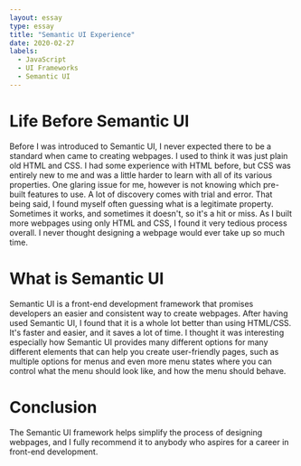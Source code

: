 ```yaml
---
layout: essay
type: essay
title: "Semantic UI Experience"
date: 2020-02-27
labels:
  - JavaScript
  - UI Frameworks
  - Semantic UI
---
```

# Life Before Semantic UI

Before I was introduced to Semantic UI, I never expected there to be a standard when came to creating webpages. I used to think it was just plain old HTML and CSS. I had some experience with HTML before, but CSS was entirely new to me and was a little harder to learn with all of its various properties. One glaring issue for me, however is not knowing which pre-built features to use. A lot of discovery comes with trial and error. That being said, I found myself often guessing what is a legitimate property. Sometimes it works, and sometimes it doesn't, so it's a hit or miss. As I built more webpages using only HTML and CSS, I found it very tedious process overall. I never thought designing a webpage would ever take up so much time.

# What is Semantic UI

Semantic UI is a front-end development framework that promises developers an easier and consistent way to create webpages. After having used Semantic UI, I found that it is a whole lot better than using HTML/CSS. It's faster and easier, and it saves a lot of time. I thought it was interesting especially how Semantic UI provides many different options for many different elements that can help you create user-friendly pages, such as multiple options for menus and even more menu states where you can control what the menu should look like, and how the menu should behave.

# Conclusion
The Semantic UI framework helps simplify the process of designing webpages, and I fully recommend it to anybody who aspires for a career in front-end development.

